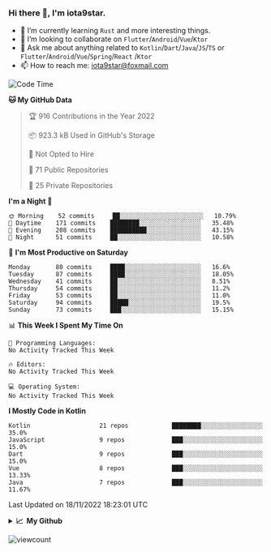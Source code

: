 ### Hi there 👋, I'm iota9star.

- 🌱 I’m currently learning `Rust` and more interesting things.
- 👯 I’m looking to collaborate on `Flutter`/`Android`/`Vue`/`Ktor`
- 💬 Ask me about anything related to `Kotlin`/`Dart`/`Java`/`JS`/`TS` or `Flutter`/`Android`/`Vue`/`Spring`/`React`
  /`Ktor`
- 📫 How to reach me: [iota9star@foxmail.com](iota9star@foxmail.com)



<!--START_SECTION:waka-->
![Code Time](http://img.shields.io/badge/Code%20Time-3%2C090%20hrs%2054%20mins-blue)

**🐱 My GitHub Data** 

> 🏆 916 Contributions in the Year 2022
 > 
> 📦 923.3 kB Used in GitHub's Storage 
 > 
> 🚫 Not Opted to Hire
 > 
> 📜 71 Public Repositories 
 > 
> 🔑 25 Private Repositories  
 > 
**I'm a Night 🦉** 

```text
🌞 Morning    52 commits     ██░░░░░░░░░░░░░░░░░░░░░░░   10.79% 
🌆 Daytime    171 commits    ████████░░░░░░░░░░░░░░░░░   35.48% 
🌃 Evening    208 commits    ██████████░░░░░░░░░░░░░░░   43.15% 
🌙 Night      51 commits     ██░░░░░░░░░░░░░░░░░░░░░░░   10.58%

```
📅 **I'm Most Productive on Saturday** 

```text
Monday       80 commits     ████░░░░░░░░░░░░░░░░░░░░░   16.6% 
Tuesday      87 commits     ████░░░░░░░░░░░░░░░░░░░░░   18.05% 
Wednesday    41 commits     ██░░░░░░░░░░░░░░░░░░░░░░░   8.51% 
Thursday     54 commits     ██░░░░░░░░░░░░░░░░░░░░░░░   11.2% 
Friday       53 commits     ██░░░░░░░░░░░░░░░░░░░░░░░   11.0% 
Saturday     94 commits     █████░░░░░░░░░░░░░░░░░░░░   19.5% 
Sunday       73 commits     ███░░░░░░░░░░░░░░░░░░░░░░   15.15%

```


📊 **This Week I Spent My Time On** 

```text
💬 Programming Languages: 
No Activity Tracked This Week

🔥 Editors: 
No Activity Tracked This Week

💻 Operating System: 
No Activity Tracked This Week

```

**I Mostly Code in Kotlin** 

```text
Kotlin                   21 repos            ████████░░░░░░░░░░░░░░░░░   35.0% 
JavaScript               9 repos             ███░░░░░░░░░░░░░░░░░░░░░░   15.0% 
Dart                     9 repos             ███░░░░░░░░░░░░░░░░░░░░░░   15.0% 
Vue                      8 repos             ███░░░░░░░░░░░░░░░░░░░░░░   13.33% 
Java                     7 repos             ███░░░░░░░░░░░░░░░░░░░░░░   11.67%

```



 Last Updated on 18/11/2022 18:23:01 UTC
<!--END_SECTION:waka-->

<details>
  <summary><b>📈&nbsp;&nbsp;My Github</b></summary>
  <br>
  <img src='https://github-profile-trophy.vercel.app/?username=iota9star'>
  <img src='https://bad-apple-github-readme.vercel.app/api?show_bg=1&username=iota9star&hide_title=true'>
  <img src='http://cr-skills-chart-widget.azurewebsites.net/api/api?username=iota9star'>
</details>


![viewcount](https://count.getloli.com/get/@iota9star?theme=rule34)
